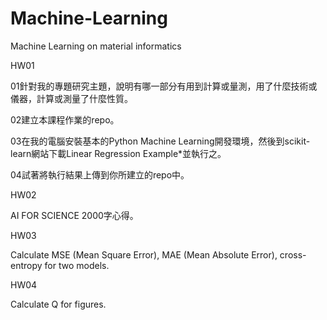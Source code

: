 # Machine-Learning
Machine Learning on material informatics

HW01

01針對我的專題研究主題，說明有哪一部分有用到計算或量測，用了什麼技術或儀器，計算或測量了什麼性質。

02建立本課程作業的repo。

03在我的電腦安裝基本的Python Machine Learning開發環境，然後到scikit-learn網站下載Linear Regression Example*並執行之。

04試著將執行結果上傳到你所建立的repo中。

HW02

AI FOR SCIENCE 2000字心得。

HW03

Calculate MSE (Mean Square Error), MAE (Mean Absolute Error), cross-entropy for two models.

HW04

Calculate Q for figures.
